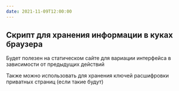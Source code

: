 ```yaml
---
date: 2021-11-09T12:00:00
---
```


## Скрипт для хранения информации в куках браузера

Будет полезен на статическом сайте для вариации интерфейса в зависимости от предыдущих действий

Также можно использовать для хранения ключей расшифровки приватных страниц (если такие будут)
